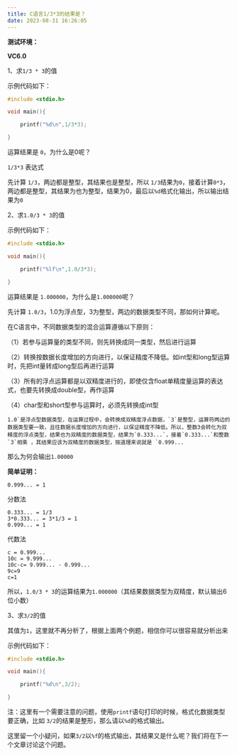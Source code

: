 ```yaml
---
title: C语言1/3*3的结果是？
date: 2023-08-31 16:26:05
---
```


**测试环境：**



**VC6.0**



1、求`1/3 * 3`的值



示例代码如下：



```c
#include <stdio.h>

void main(){

	printf("%d\n",1/3*3);

}
```



运算结果是 `0`，为什么是0呢？



`1/3*3` 表达式



先计算 `1/3`，两边都是整型，其结果也是整型，所以 `1/3`结果为`0`，接着计算`0*3`，两边都是整型，其结果为也为整型，结果为0，最后以`%d`格式化输出，所以输出结果为`0`



2、求`1.0/3 * 3`的值



示例代码如下：



```c
#include <stdio.h>

void main(){

	printf("%lf\n",1.0/3*3);

}
```



运算结果是 `1.000000`，为什么是`1.000000`呢？



先计算 `1.0/3`，1.0为浮点型，3为整型，两边的数据类型不同，那如何计算呢。



在C语言中，不同数据类型的混合运算遵循以下原则：



（1）若参与运算量的类型不同，则先转换成同一类型，然后进行运算



（2）转换按数据长度增加的方向进行，以保证精度不降低。如int型和long型运算时，先把int量转成long型后再进行运算



（3）所有的浮点运算都是以双精度进行的，即使仅含float单精度量运算的表达式，也要先转换成double型，再作运算



（4）char型和short型参与运算时，必须先转换成int型



```
1.0`是浮点型数据类型，在运算过程中，会转换成双精度浮点数据，`3`是整型，运算符两边的数据类型要一致，且往数据长度增加的方向进行，以保证精度不降低。所以，整数3会转化为双精度的浮点类型，结果也为双精度的数据类型，结果为`0.333...`，接着`0.333...`和整数`3`相乘 ，其结果应该为双精度的数据类型，按道理来说就是 `0.999...
```



那么为何会输出`1.00000`



**简单证明：**



```
0.999... = 1
```



分数法



```plain
0.333... = 1/3
3*0.333... = 3*1/3 = 1
0.999... = 1
```



代数法



```plain
c = 0.999...
10c = 9.999...
10c-c= 9.999... - 0.999...
9c=9
c=1
```



所以，`1.0/3 * 3`的运算结果为`1.000000`（其结果数据类型为双精度，默认输出6位小数）



3、求`3/2`的值



其值为`1`，这里就不再分析了，根据上面两个例题，相信你可以很容易就分析出来



示例代码如下：



```c
#include <stdio.h>

void main(){

	printf("%d\n",3/2);

}
```



注：这里有一个需要注意的问题，使用`printf`语句打印的时候，格式化数据类型要正确，比如 `3/2`的结果是整形，那么请以`%d`的格式输出。



这里留一个小疑问，如果`3/2`以`%f`的格式输出，其结果又是什么呢？我们将在下一个文章讨论这个问题。
